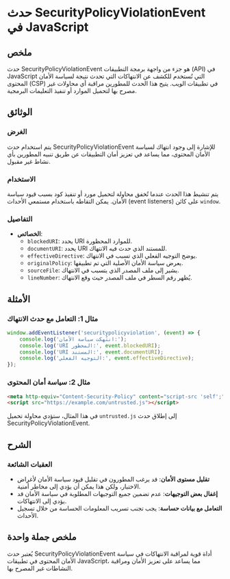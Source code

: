 <!--
Meta Description: # حدث SecurityPolicyViolationEvent في JavaScript ## ملخص حدث SecurityPolicyViolationEvent هو جزء من واجهة برمجة التطبيقات (API) في JavaScript التي تُس...
Meta Keywords: الأمان, حدث, سياسة, securitypolicyviolationevent, إلى
-->

# حدث SecurityPolicyViolationEvent في JavaScript

## ملخص
حدث SecurityPolicyViolationEvent هو جزء من واجهة برمجة التطبيقات (API) في JavaScript التي تُستخدم للكشف عن الانتهاكات التي تحدث نتيجة لسياسة الأمان المحتوى (CSP) في تطبيقات الويب. يتيح هذا الحدث للمطورين مراقبة أي محاولات غير مصرح بها لتحميل الموارد أو تنفيذ التعليمات البرمجية.

## الوثائق
### الغرض
يتم استخدام حدث SecurityPolicyViolationEvent للإشارة إلى وجود انتهاك لسياسة الأمان المحتوى، مما يساعد في تعزيز أمان التطبيقات عن طريق تنبيه المطورين بأي نشاط غير مقبول.

### الاستخدام
يتم تنشيط هذا الحدث عندما تُخفق محاولة لتحميل مورد أو تنفيذ كود بسبب قيود سياسة الأمان. يمكن التقاطه باستخدام مستمعي الأحداث (event listeners) على كائن `window`.

### التفاصيل
- **الخصائص**:
  - `blockedURI`: يحدد URI للموارد المحظورة.
  - `documentURI`: يحدد URI للمستند الذي حدث فيه الانتهاك.
  - `effectiveDirective`: يوضح التوجيه الفعلي الذي تسبب في الانتهاك.
  - `originalPolicy`: يعرض سياسة الأمان الأصلية التي تم تطبيقها.
  - `sourceFile`: يشير إلى ملف المصدر الذي يتسبب في الانتهاك.
  - `lineNumber`: يُظهر رقم السطر في ملف المصدر حيث وقع الانتهاك.

## الأمثلة
### مثال 1: التعامل مع حدث الانتهاك
```javascript
window.addEventListener('securitypolicyviolation', (event) => {
    console.log('انتُهكت سياسة الأمان:');
    console.log('URI المحظور:', event.blockedURI);
    console.log('URI المستند:', event.documentURI);
    console.log('التوجيه الفعلي:', event.effectiveDirective);
});
```

### مثال 2: سياسة أمان المحتوى
```html
<meta http-equiv="Content-Security-Policy" content="script-src 'self';">
<script src="https://example.com/untrusted.js"></script>
```
في هذا المثال، ستؤدي محاولة تحميل `untrusted.js` إلى إطلاق حدث SecurityPolicyViolationEvent.

## الشرح
### العقبات الشائعة
- **تقليل مستوى الأمان**: قد يرغب المطورون في تقليل قيود سياسة الأمان لأغراض الاختبار، ولكن هذا يمكن أن يؤدي إلى مخاطر أمنية.
- **إغفال بعض التوجيهات**: عدم تضمين جميع التوجيهات المطلوبة في سياسة الأمان قد يؤدي إلى الانتهاكات.
- **التعامل مع بيانات حساسة**: يجب تجنب تسريب المعلومات الحساسة من خلال تسجيل الأحداث.

## ملخص جملة واحدة
يُعتبر حدث SecurityPolicyViolationEvent أداة قوية لمراقبة الانتهاكات في سياسة الأمان المحتوى في تطبيقات JavaScript، مما يساعد على تعزيز الأمان ومراقبة النشاطات غير المصرح بها.